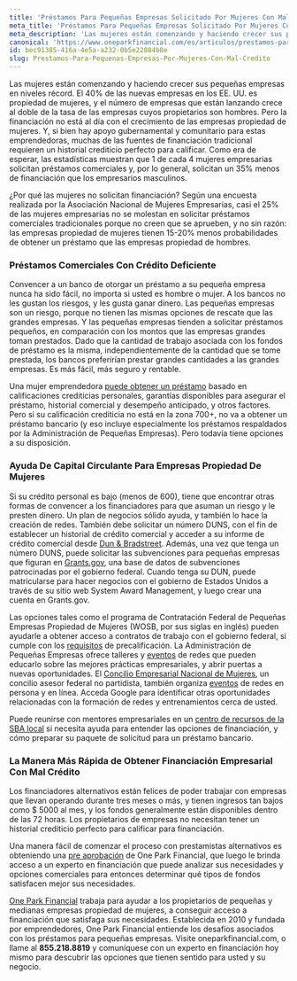 ```yaml
---
title: 'Préstamos Para Pequeñas Empresas Solicitado Por Mujeres Con Mal Crédito'
meta_title: 'Préstamos Para Pequeñas Empresas Solicitado Por Mujeres Con Mal Crédito'
meta_description: 'Las mujeres están comenzando y haciendo crecer sus pequeñas empresas en niveles récord. El 40% de las nuevas empresas en los EE. UU. es propiedad de mujeres, y el número de empresas que están lanzando crece al doble de la tasa de las empresas cuyos propietarios son hombres'
canonical: 'https://www.oneparkfinancial.com/es/articulos/prestamos-para-pequenas-empresas-por-mujeres-con-mal-credito'
id: bec91385-416a-4e5a-a232-0b5e22884b8e
slug: Prestamos-Para-Pequenas-Empresas-Por-Mujeres-Con-Mal-Credito
---
```

Las mujeres están comenzando y haciendo crecer sus pequeñas empresas en niveles récord. El 40% de las nuevas empresas en los EE. UU. es propiedad de mujeres, y el número de empresas que están lanzando crece al doble de la tasa de las empresas cuyos propietarios son hombres. 
Pero la financiación no está al día con el crecimiento de las empresas propiedad de mujeres. Y, si bien hay apoyo gubernamental y comunitario para estas emprendedoras, muchas de las fuentes de financiación tradicional requieren un historial crediticio perfecto para calificar. Como era de esperar, las estadísticas muestran que 1 de cada 4 mujeres empresarias solicitan préstamos comerciales y, por lo general, solicitan un 35% menos de financiación que los empresarios  masculinos. 

¿Por qué las mujeres no solicitan financiación? Según una encuesta realizada por la Asociación Nacional de Mujeres Empresarias, casi el 25% de las mujeres empresarias no se molestan en solicitar préstamos comerciales tradicionales porque no creen que se aprueben, y no sin razón: las empresas propiedad de mujeres tienen 15-20% menos probabilidades de obtener un préstamo que las empresas propiedad de hombres. 

### Préstamos Comerciales Con Crédito Deficiente

Convencer a un banco de otorgar un préstamo a su pequeña empresa nunca ha sido fácil, no importa si usted es hombre o mujer. A los bancos no les gustan los riesgos, y les gusta ganar dinero. Las pequeñas empresas son un riesgo, porque no tienen las mismas opciones de rescate que las grandes empresas. Y las pequeñas empresas tienden a solicitar préstamos pequeños, en comparación con los montos que las empresas grandes toman prestados. Dado que la cantidad de trabajo asociada con los fondos de préstamo es la misma, independientemente de la cantidad que se tome prestada, los bancos preferirían prestar grandes cantidades a las grandes empresas. Es más fácil, más seguro y rentable.

Una mujer emprendedora [puede obtener un préstamo](https://www.oneparkfinancial.com/es/articulos/como-obtener-un-prestamo-comercial-con-mal-credito) basado en calificaciones crediticias personales, garantías disponibles para asegurar el préstamo, historial comercial y desempeño anticipado, y otros factores. Pero si su calificación crediticia no está en la zona 700+, no va a obtener un préstamo bancario (y eso incluye especialmente los préstamos respaldados por la Administración de Pequeñas Empresas). Pero todavía tiene opciones a su disposición.

### Ayuda De Capital Circulante Para Empresas Propiedad De Mujeres

Si su crédito personal es bajo (menos de 600), tiene que encontrar otras formas de convencer a los financiadores para que asuman un riesgo y le presten dinero. Un plan de negocios sólido ayuda, y también lo hace la creación de redes. También debe solicitar un número DUNS, con el fin de establecer un historial de crédito comercial y acceder a su informe de crédito comercial desde [Dun & Bradstreet](https://iupdate.dnb.com/iUpdate/viewiUpdateHome.htm;jsessionid=A9C87768E3F759B25ADE4330A2D1BE0F.app2). Además, una vez que tenga un número DUNS, puede solicitar las subvenciones para pequeñas empresas que figuran en [Grants.gov](https://www.grants.gov/web/grants/search-grants.html), una base de datos de subvenciones patrocinadas por el gobierno federal. Cuando tenga su DUN, puede matricularse para hacer negocios con el  gobierno de Estados Unidos a través de su sitio web System Award Management, y luego crear una cuenta en Grants.gov.

Las opciones tales como el programa de Contratación Federal de Pequeñas Empresas Propiedad de Mujeres (WOSB, por sus siglas en inglés) pueden ayudarle a obtener acceso a contratos de trabajo con el gobierno federal, si cumple con los [requisitos](https://www.sba.gov/federal-contracting/contracting-assistance-programs/women-owned-small-business-federal-contracting-program) de precalificación. La Administración de Pequeñas Empresas ofrece talleres y [eventos](https://www.sba.gov/events/find/?dateRange=all&distance=200&pageNumber=1) de redes que pueden educarlo sobre las mejores prácticas empresariales, y abrir puertas a nuevas oportunidades. El [Concilio Empresarial Nacional de Mujeres](https://www.nwbc.gov/),  un concilio asesor federal no partidista, también organiza [eventos](https://www.nwbc.gov/category/events/) de redes en persona y en línea. Acceda Google para identificar otras oportunidades relacionadas con la formación de redes y entrenamientos cerca de usted. 

Puede reunirse con mentores empresariales en un [centro de recursos de la SBA local](https://www.sba.gov/local-assistance/find/) si necesita ayuda para entender las opciones de financiación, y cómo preparar su paquete de solicitud para un préstamo bancario.

### La Manera Más Rápida de Obtener Financiación Empresarial Con Mal Crédito

Los financiadores alternativos están felices de poder trabajar con empresas que llevan operando durante tres meses o más, y tienen ingresos tan bajos como $ 5000 al mes, y los fondos generalmente están disponibles dentro de las 72 horas. Los propietarios de empresas no necesitan tener un historial crediticio perfecto para calificar para financiación.

Una manera fácil de comenzar el proceso con prestamistas alternativos es obteniendo una [pre aprobación](https://www.oneparkfinancial.com/es/preaprob) de One Park Financial, que luego le brinda acceso a un experto en financiación que puede analizar sus necesidades y opciones comerciales para entonces determinar qué tipos de fondos satisfacen mejor sus necesidades.

[One Park Financial](https://www.oneparkfinancial.com/es/) trabaja para ayudar a los propietarios de pequeñas y medianas empresas propiedad de mujeres, a conseguir acceso a financiación que satisfaga sus necesidades. Establecida en 2010 y fundada por emprendedores, One Park Financial entiende los desafíos asociados con los préstamos para pequeñas empresas. Visite oneparkfinancial.com, o llame al **855.218.8819** y comuníquese con un experto en financiación hoy mismo para descubrir las opciones que tienen sentido para usted y su negocio.